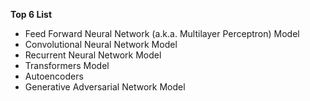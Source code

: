 **Top 6 List**
- Feed Forward Neural Network (a.k.a. Multilayer Perceptron) Model
- Convolutional Neural Network Model
- Recurrent Neural Network Model
- Transformers Model
- Autoencoders
- Generative Adversarial Network Model